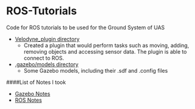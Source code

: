 # ROS-Tutorials
Code for ROS tutorials to be used for the Ground System of UAS


- [Velodyne_plugin directory](https://github.com/mperez13/ROS-Tutorials/tree/master/velodyne_plugin)
  - Created a plugin that would perform tasks such as moving, adding, removing objects and accessing sensor data. The plugin is able to connect to ROS.
- [.gazebo/models directory](https://github.com/mperez13/ROS-Tutorials/tree/master/.gazebo/models)
  - Some Gazebo models, including their .sdf and .config files

####List of Notes I took

- [Gazebo Notes](https://github.com/mperez13/ROS-Tutorials/tree/master/NotesList.md)
- [ROS Notes](https://github.com/mperez13/ROS-Tutorials/blob/master/ros_notes.md)
